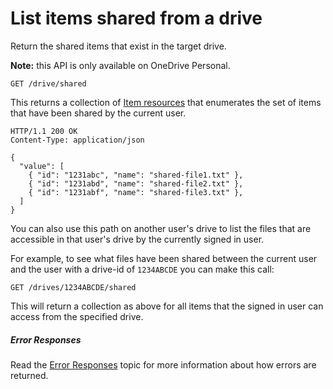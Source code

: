 # List items shared from a drive

Return the shared items that exist in the target drive.

**Note:** this API is only available on OneDrive Personal.

<!-- { "blockType": "request", "name": "shared-by-me", "scopes": "files.read service.onedrive" } -->
```http
GET /drive/shared
```

This returns a collection of [Item resources](../resources/item.md) that enumerates
the set of items that have been shared by the current user.

<!-- {
"blockType": "response", "@odata.type": "oneDrive.item",
"isCollection": true, "truncated": true } -->
```http
HTTP/1.1 200 OK
Content-Type: application/json

{
  "value": [
    { "id": "1231abc", "name": "shared-file1.txt" },
    { "id": "1231abd", "name": "shared-file2.txt" },
    { "id": "1231abf", "name": "shared-file3.txt" },
  ]
}
```

You can also use this path on another user's drive to list the files that are
accessible in that user's drive by the currently signed in user.

For example, to see what files have been shared between the current user
and the user with a drive-id of `1234ABCDE` you can make this call:

```
GET /drives/1234ABCDE/shared
```

This will return a collection as above for all items that the signed in user
can access from the specified drive.

##### Error Responses

Read the [Error Responses][error-response] topic for more information about
how errors are returned.

[error-response]: ../misc/errors.md

<!-- {
  "type": "#page.annotation",
  "description": "List the items shared in the target drive.",
  "keywords": "drive,onedrive.drive,default drive",
  "section": "documentation",
  "tocPath": "Drives/List Shared Files"
} -->
